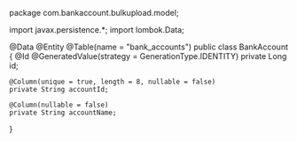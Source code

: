 package com.bankaccount.bulkupload.model;

import javax.persistence.*;
import lombok.Data;

@Data
@Entity
@Table(name = "bank_accounts")
public class BankAccount {
    @Id
    @GeneratedValue(strategy = GenerationType.IDENTITY)
    private Long id;

    @Column(unique = true, length = 8, nullable = false)
    private String accountId;

    @Column(nullable = false)
    private String accountName;
}
